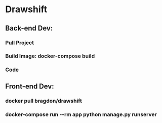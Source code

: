 # Drawshift
## Back-end Dev:
  ### Pull Project
  ### Build Image: docker-compose build
  ### Code
  
## Front-end Dev:
  ### docker pull bragdon/drawshift
  ### docker-compose run --rm app python manage.py runserver
